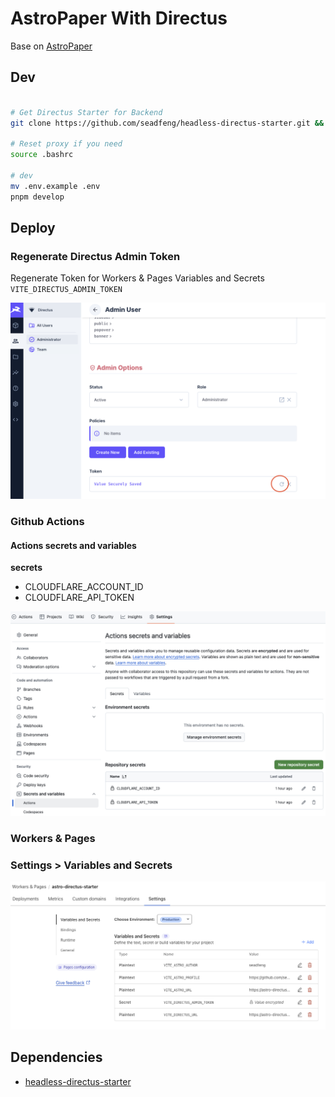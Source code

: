 # AstroPaper With Directus

Base on [AstroPaper](https://github.com/satnaing/astro-paper)

## Dev

```bash

# Get Directus Starter for Backend
git clone https://github.com/seadfeng/headless-directus-starter.git && mv headless-directus-starter backend && mv backend/.env.example backend/.env

# Reset proxy if you need
source .bashrc

# dev
mv .env.example .env
pnpm develop

```

## Deploy

### Regenerate Directus Admin Token

Regenerate Token for Workers & Pages Variables and Secrets `VITE_DIRECTUS_ADMIN_TOKEN`

![Directus Admin Token](public/assets/admin-token.png)

### Github Actions

#### Actions secrets and variables

**secrets**

- CLOUDFLARE_ACCOUNT_ID
- CLOUDFLARE_API_TOKEN

![Repository Secrets](public/assets/repository-secrets.png)

### Workers & Pages

### Settings > Variables and Secrets

![ Workers & Pages > Variables and Secrets](public/assets/pages-settings.png)

## Dependencies

- [headless-directus-starter](https://github.com/seadfeng/headless-directus-starter.git)
